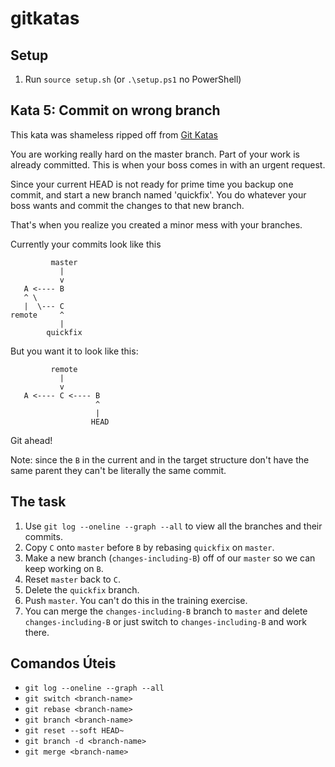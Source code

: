 # gitkatas

## Setup

1. Run `source setup.sh` (or `.\setup.ps1` no PowerShell)

## Kata 5: Commit on wrong branch

This kata was shameless ripped off from [Git Katas](http://blog.schauderhaft.de/gitkata/)

You are working really hard on the master branch.
Part of your work is already committed. This is when your boss comes in with an urgent request.

Since your current HEAD is not ready for prime time you backup one commit, and start a new branch named 'quickfix'. You do whatever your boss wants and commit the changes to that new branch.

That's when you realize you created a minor mess with your branches.

Currently your commits look like this

```text
         master
           |
           v
   A <---- B
   ^ \
   |  \--- C
remote     ^
           |
        quickfix
```

But you want it to look like this:

```text
         remote
           |
           v
   A <---- C <---- B
                   ^
                   |
                  HEAD
```

Git ahead!

Note: since the `B` in the current and in the target structure don't have the same parent they can't be literally the same commit.

## The task

1. Use `git log --oneline --graph --all` to view all the branches and their commits.
2. Copy `C` onto `master` before `B` by rebasing `quickfix` on `master`.
3. Make a new branch (`changes-including-B`) off of our `master` so we can keep working on `B`.
4. Reset `master` back to `C`.
5. Delete the `quickfix` branch.
6. Push `master`. You can't do this in the training exercise.
7. You can merge the `changes-including-B` branch to `master` and delete `changes-including-B` or just switch to `changes-including-B` and work there.

## Comandos Úteis

- `git log --oneline --graph --all`
- `git switch <branch-name>`
- `git rebase <branch-name>`
- `git branch <branch-name>`
- `git reset --soft HEAD~`
- `git branch -d <branch-name>`
- `git merge <branch-name>`
